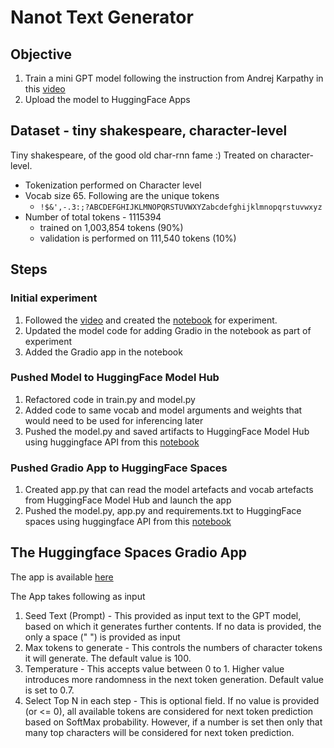 # Nanot Text Generator

## Objective

1. Train a mini GPT model following the instruction from Andrej Karpathy in this [video](https://www.youtube.com/watch?v=kCc8FmEb1nY&t=2s)
2. Upload the model to HuggingFace Apps

## Dataset - tiny shakespeare, character-level
Tiny shakespeare, of the good old char-rnn fame :) Treated on character-level.

- Tokenization performed on Character level
- Vocab size 65. Following are the unique tokens
    - `!$&',-.3:;?ABCDEFGHIJKLMNOPQRSTUVWXYZabcdefghijklmnopqrstuvwxyz`
- Number of total tokens - 1115394
    - trained on 1,003,854 tokens (90%)
    - validation is performed on 111,540 tokens (10%)
 
## Steps

### Initial experiment

1. Followed the [video](https://www.youtube.com/watch?v=kCc8FmEb1nY&t=2s) and created the [notebook](https://github.com/sayanbanerjee32/TASI_ERAv2_S19/blob/main/gpt_dev.ipynb) for experiment.
2. Updated the model code for adding Gradio in the notebook as part of experiment
3. Added the Gradio app in the notebook

### Pushed Model to HuggingFace Model Hub
1. Refactored code in train.py and model.py
2. Added code to same vocab and model arguments and weights that would need to be used for inferencing later
3. Pushed the model.py and saved artifacts to HuggingFace Model Hub using huggingface API from this [notebook](https://github.com/sayanbanerjee32/TASI_ERAv2_S19/blob/main/gpt_dev_hfhub.ipynb)

### Pushed Gradio App to HuggingFace Spaces
1. Created app.py that can read the model artefacts and vocab artefacts from HuggingFace Model Hub and launch the app
2. Pushed the model.py, app.py and requirements.txt to HuggingFace spaces using huggingface API from this [notebook](https://github.com/sayanbanerjee32/TASI_ERAv2_S19/blob/main/gpt-dev-spaces.ipynb)

## The Huggingface Spaces Gradio App

The app is available [here](https://huggingface.co/spaces/sayanbanerjee32/nano_text_generator)

The App takes following as input 
1. Seed Text (Prompt) - This provided as input text to the GPT model, based on which it generates further contents. If no data is provided, the only a space (" ") is provided as input
2. Max tokens to generate - This controls the numbers of character tokens it will generate. The default value is 100.
3. Temperature - This accepts value between 0 to 1. Higher value introduces more randomness in the next token generation. Default value is set to 0.7.
4. Select Top N in each step - This is optional field. If no value is provided (or <= 0), all available tokens are considered for next token prediction based on SoftMax probability. However, if a number is set then only that many top characters will be considered for next token prediction.
